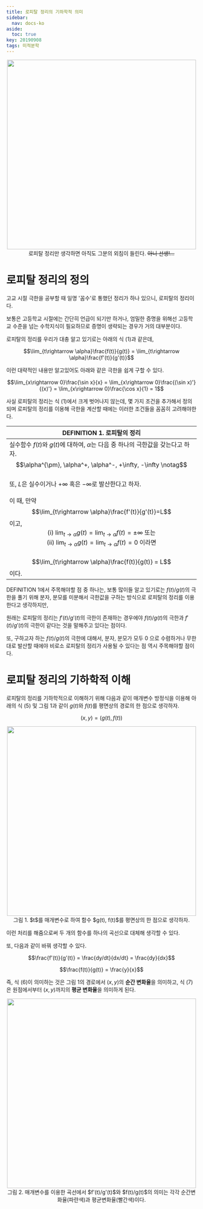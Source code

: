 ```yaml
---
title: 로피탈 정리의 기하학적 의미
sidebar:
  nav: docs-ko
aside:
  toc: true
key: 20190908
tags: 미적분학
---
```


<p align = "center">
  <img width = "500" src = "https://data.ygosu.com/upload_files/board_study/240555/574b096040ae3.jpg">
  <br>
  로피탈 정리만 생각하면 아직도 그분의 외침이 들린다. <del>아니 선생!...</del>
</p>

# 로피탈 정리의 정의

고교 시절 극한을 공부할 때 일명 '꼼수'로 통했던 정리가 하나 있으니, 로피탈의 정리이다.

보통은 고등학교 시절에는 간단히 언급이 되기만 하거나, 엄밀한 증명을 위해선 고등학교 수준을 넘는 수학지식이 필요하므로 증명이 생략되는 경우가 거의 대부분이다.

로피탈의 정리를 우리가 대충 알고 있기로는 아래의 식 (1)과 같은데,

$$\lim_{t\rightarrow \alpha}\frac{f(t)}{g(t)} = \lim_{t\rightarrow \alpha}\frac{f'(t)}{g'(t)}$$

이런 대략적인 내용만 알고있어도 아래와 같은 극한을 쉽게 구할 수 있다.

$$\lim_{x\rightarrow 0}\frac{\sin x}{x} = \lim_{x\rightarrow 0}\frac{(\sin x)'}{(x)'} = \lim_{x\rightarrow 0}\frac{\cos x}{1} = 1$$

사실 로피탈의 정리는 식 (1)에서 크게 벗어나지 않는데, 몇 가지 조건을 추가해서 정의되며 로피탈의 정리를 이용해 극한을 계산할 때에는 이러한 조건들을 꼼꼼히 고려해야한다.

| DEFINITION 1. 로피탈의 정리 |
| --------- |
|실수함수 $f(t)$와 $g(t)$에 대하여, $\alpha$는 다음 중 하나의 극한값을 갖는다고 하자. <br> <center>$$\alpha^{\pm}, \alpha^+, \alpha^-, +\infty, -\infty \notag$$</center><br> 또, $L$은 실수이거나 $+\infty$ 혹은 $-\infty$로 발산한다고 하자. <br><br> 이 때, 만약 <br><center>$$\lim_{t\rightarrow \alpha}\frac{f'(t)}{g'(t)}=L$$</center> 이고, <br> <center>$\text{(i) }\lim_{t\rightarrow \alpha}g(t) = \lim_{t\rightarrow \alpha}f(t) = \pm\infty$ 또는 <br> $\text{(ii) }\lim_{t\rightarrow \alpha}g(t) = \lim_{t\rightarrow \alpha}f(t) = 0$ 이라면</center> <br> <center>$$\lim_{t\rightarrow \alpha}\frac{f(t)}{g(t)} = L$$</center> 이다.|

DEFINITION 1에서 주목해야할 점 중 하나는, 보통 많이들 알고 있기로는 $f(t)/g(t)$의 극한을 풀기 위해 분자, 분모를 미분해서 극한값을 구하는 방식으로 로피탈의 정리를 이용한다고 생각하지만, 

원래는 로피탈의 정리는 $f'(t)/g'(t)$의 극한이 존재하는 경우에야 $f(t)/g(t)$의 극한과 $f'(t)/g'(t)$의 극한이 같다는 것을 말해주고 있다는 점이다.

또, 구하고자 하는 $f(t)/g(t)$의 극한에 대해서, 분자, 분모가 모두 0 으로 수렴하거나 무한대로 발산할 때에야 비로소 로피탈의 정리가 사용될 수 있다는 점 역시 주목해야할 점이다.

# 로피탈 정리의 기하학적 이해

로피탈의 정리를 기하학적으로 이해하기 위해 다음과 같이 매개변수 방정식을 이용해 아래의 식 (5) 및 그림 1과 같이 $g(t)$와 $f(t)$를 평면상의 경로의 한 점으로 생각하자.

$$(x, y) = (g(t), f(t))$$

<p align = "center">
  <img width = "500" src = "https://raw.githubusercontent.com/angeloyeo/angeloyeo.github.io/master/pics/2019-09-08_LHopital_rule/pic1.png">
  <br>
  그림 1. $t$를 매개변수로 하여 함수 $g(t), f(t)$를 평면상의 한 점으로 생각하자.
</p>

이런 처리를 해줌으로써 두 개의 함수를 하나의 곡선으로 대체해 생각할 수 있다.

또, 다음과 같이 바꿔 생각할 수 있다.

$$\frac{f'(t)}{g'(t)} = \frac{dy/dt}{dx/dt} = \frac{dy}{dx}$$

$$\frac{f(t)}{g(t)} = \frac{y}{x}$$

즉, 식 (6)이 의미하는 것은 그림 1의 경로에서 $(x, y)$의 **순간 변화율**을 의미하고, 식 (7)은 원점에서부터 $(x, y)$까지의 **평균 변화율**을 의미하게 된다.

<p align = "center">
  <img width = "500" src = "https://raw.githubusercontent.com/angeloyeo/angeloyeo.github.io/master/pics/2019-09-08_LHopital_rule/pic2.png">
  <br>
  그림 2. 매개변수를 이용한 곡선에서 $f'(t)/g'(t)$와 $f(t)/g(t)$의 의미는 각각 순간변화율(파란색)과 평균변화율(빨간색)이다.
</p>

